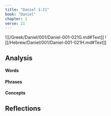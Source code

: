 ```yaml
---
title: "Daniel 1:21"
book: "Daniel"
chapter: 1
verse: 21
---
```

![[/Greek/Daniel/001/Daniel-001-021G.md#Text]]
![[/Hebrew/Daniel/001/Daniel-001-021H.md#Text]]

## Analysis

#### Words

#### Phrases

#### Concepts

## Reflections
